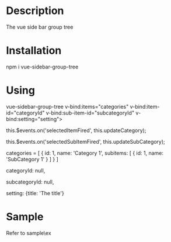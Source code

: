 # Description
The vue side bar group tree


# Installation
npm i vue-sidebar-group-tree

# Using
vue-sidebar-group-tree  v-bind:items="categories" v-bind:item-id="categoryId" v-bind:sub-item-id="subcategoryId" v-bind:setting="setting"></vue-sidebar-group-tree>

this.$events.on('selectedItemFired', this.updateCategory);

this.$events.on('selectedSubItemFired', this.updateSubCategory);

categories = [
 {
          id: 1,
          name: 'Category 1',
          subitems: [
            {
              id: 1,
              name: 'SubCategory 1'
            }
          ]
        }
]

categoryId: null,

subcategoryId: null,

setting: {title: 'The title'}

# Sample
Refer to sample\ex
